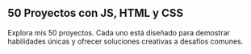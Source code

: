 ## 50 Proyectos con JS, HTML y CSS
Explora mis 50 proyectos. Cada uno está diseñado para demostrar habilidades únicas y ofrecer soluciones creativas a desafíos comunes.
